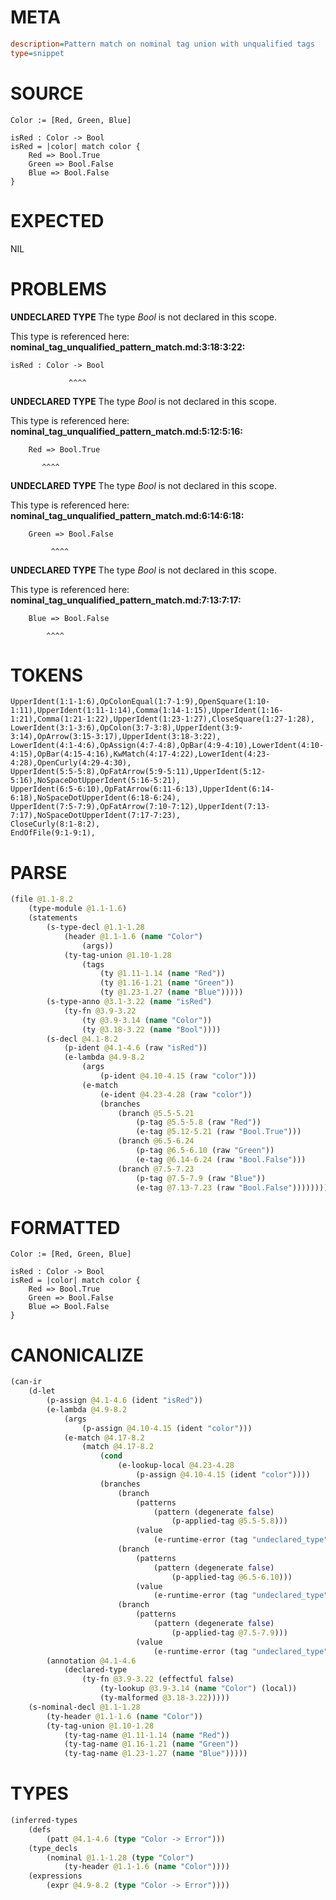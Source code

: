 # META
~~~ini
description=Pattern match on nominal tag union with unqualified tags
type=snippet
~~~
# SOURCE
~~~roc
Color := [Red, Green, Blue]

isRed : Color -> Bool
isRed = |color| match color {
    Red => Bool.True
    Green => Bool.False
    Blue => Bool.False
}
~~~
# EXPECTED
NIL
# PROBLEMS
**UNDECLARED TYPE**
The type _Bool_ is not declared in this scope.

This type is referenced here:
**nominal_tag_unqualified_pattern_match.md:3:18:3:22:**
```roc
isRed : Color -> Bool
```
                 ^^^^


**UNDECLARED TYPE**
The type _Bool_ is not declared in this scope.

This type is referenced here:
**nominal_tag_unqualified_pattern_match.md:5:12:5:16:**
```roc
    Red => Bool.True
```
           ^^^^


**UNDECLARED TYPE**
The type _Bool_ is not declared in this scope.

This type is referenced here:
**nominal_tag_unqualified_pattern_match.md:6:14:6:18:**
```roc
    Green => Bool.False
```
             ^^^^


**UNDECLARED TYPE**
The type _Bool_ is not declared in this scope.

This type is referenced here:
**nominal_tag_unqualified_pattern_match.md:7:13:7:17:**
```roc
    Blue => Bool.False
```
            ^^^^


# TOKENS
~~~zig
UpperIdent(1:1-1:6),OpColonEqual(1:7-1:9),OpenSquare(1:10-1:11),UpperIdent(1:11-1:14),Comma(1:14-1:15),UpperIdent(1:16-1:21),Comma(1:21-1:22),UpperIdent(1:23-1:27),CloseSquare(1:27-1:28),
LowerIdent(3:1-3:6),OpColon(3:7-3:8),UpperIdent(3:9-3:14),OpArrow(3:15-3:17),UpperIdent(3:18-3:22),
LowerIdent(4:1-4:6),OpAssign(4:7-4:8),OpBar(4:9-4:10),LowerIdent(4:10-4:15),OpBar(4:15-4:16),KwMatch(4:17-4:22),LowerIdent(4:23-4:28),OpenCurly(4:29-4:30),
UpperIdent(5:5-5:8),OpFatArrow(5:9-5:11),UpperIdent(5:12-5:16),NoSpaceDotUpperIdent(5:16-5:21),
UpperIdent(6:5-6:10),OpFatArrow(6:11-6:13),UpperIdent(6:14-6:18),NoSpaceDotUpperIdent(6:18-6:24),
UpperIdent(7:5-7:9),OpFatArrow(7:10-7:12),UpperIdent(7:13-7:17),NoSpaceDotUpperIdent(7:17-7:23),
CloseCurly(8:1-8:2),
EndOfFile(9:1-9:1),
~~~
# PARSE
~~~clojure
(file @1.1-8.2
	(type-module @1.1-1.6)
	(statements
		(s-type-decl @1.1-1.28
			(header @1.1-1.6 (name "Color")
				(args))
			(ty-tag-union @1.10-1.28
				(tags
					(ty @1.11-1.14 (name "Red"))
					(ty @1.16-1.21 (name "Green"))
					(ty @1.23-1.27 (name "Blue")))))
		(s-type-anno @3.1-3.22 (name "isRed")
			(ty-fn @3.9-3.22
				(ty @3.9-3.14 (name "Color"))
				(ty @3.18-3.22 (name "Bool"))))
		(s-decl @4.1-8.2
			(p-ident @4.1-4.6 (raw "isRed"))
			(e-lambda @4.9-8.2
				(args
					(p-ident @4.10-4.15 (raw "color")))
				(e-match
					(e-ident @4.23-4.28 (raw "color"))
					(branches
						(branch @5.5-5.21
							(p-tag @5.5-5.8 (raw "Red"))
							(e-tag @5.12-5.21 (raw "Bool.True")))
						(branch @6.5-6.24
							(p-tag @6.5-6.10 (raw "Green"))
							(e-tag @6.14-6.24 (raw "Bool.False")))
						(branch @7.5-7.23
							(p-tag @7.5-7.9 (raw "Blue"))
							(e-tag @7.13-7.23 (raw "Bool.False")))))))))
~~~
# FORMATTED
~~~roc
Color := [Red, Green, Blue]

isRed : Color -> Bool
isRed = |color| match color {
	Red => Bool.True
	Green => Bool.False
	Blue => Bool.False
}
~~~
# CANONICALIZE
~~~clojure
(can-ir
	(d-let
		(p-assign @4.1-4.6 (ident "isRed"))
		(e-lambda @4.9-8.2
			(args
				(p-assign @4.10-4.15 (ident "color")))
			(e-match @4.17-8.2
				(match @4.17-8.2
					(cond
						(e-lookup-local @4.23-4.28
							(p-assign @4.10-4.15 (ident "color"))))
					(branches
						(branch
							(patterns
								(pattern (degenerate false)
									(p-applied-tag @5.5-5.8)))
							(value
								(e-runtime-error (tag "undeclared_type"))))
						(branch
							(patterns
								(pattern (degenerate false)
									(p-applied-tag @6.5-6.10)))
							(value
								(e-runtime-error (tag "undeclared_type"))))
						(branch
							(patterns
								(pattern (degenerate false)
									(p-applied-tag @7.5-7.9)))
							(value
								(e-runtime-error (tag "undeclared_type"))))))))
		(annotation @4.1-4.6
			(declared-type
				(ty-fn @3.9-3.22 (effectful false)
					(ty-lookup @3.9-3.14 (name "Color") (local))
					(ty-malformed @3.18-3.22)))))
	(s-nominal-decl @1.1-1.28
		(ty-header @1.1-1.6 (name "Color"))
		(ty-tag-union @1.10-1.28
			(ty-tag-name @1.11-1.14 (name "Red"))
			(ty-tag-name @1.16-1.21 (name "Green"))
			(ty-tag-name @1.23-1.27 (name "Blue")))))
~~~
# TYPES
~~~clojure
(inferred-types
	(defs
		(patt @4.1-4.6 (type "Color -> Error")))
	(type_decls
		(nominal @1.1-1.28 (type "Color")
			(ty-header @1.1-1.6 (name "Color"))))
	(expressions
		(expr @4.9-8.2 (type "Color -> Error"))))
~~~
